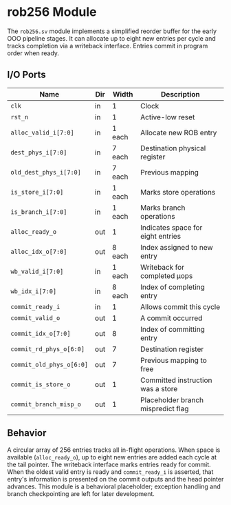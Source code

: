 # rob256 Module

The `rob256.sv` module implements a simplified reorder buffer for the early
OOO pipeline stages. It can allocate up to eight new entries per cycle and
tracks completion via a writeback interface. Entries commit in program order
when ready.

## I/O Ports

| Name | Dir | Width | Description |
|------|-----|-------|-------------|
| `clk` | in | 1 | Clock |
| `rst_n` | in | 1 | Active-low reset |
| `alloc_valid_i[7:0]` | in | 1 each | Allocate new ROB entry |
| `dest_phys_i[7:0]` | in | 7 each | Destination physical register |
| `old_dest_phys_i[7:0]` | in | 7 each | Previous mapping |
| `is_store_i[7:0]` | in | 1 each | Marks store operations |
| `is_branch_i[7:0]` | in | 1 each | Marks branch operations |
| `alloc_ready_o` | out | 1 | Indicates space for eight entries |
| `alloc_idx_o[7:0]` | out | 8 each | Index assigned to new entry |
| `wb_valid_i[7:0]` | in | 1 each | Writeback for completed µops |
| `wb_idx_i[7:0]` | in | 8 each | Index of completing entry |
| `commit_ready_i` | in | 1 | Allows commit this cycle |
| `commit_valid_o` | out | 1 | A commit occurred |
| `commit_idx_o[7:0]` | out | 8 | Index of committing entry |
| `commit_rd_phys_o[6:0]` | out | 7 | Destination register |
| `commit_old_phys_o[6:0]` | out | 7 | Previous mapping to free |
| `commit_is_store_o` | out | 1 | Committed instruction was a store |
| `commit_branch_misp_o` | out | 1 | Placeholder branch mispredict flag |

## Behavior

A circular array of 256 entries tracks all in-flight operations. When space is
available (`alloc_ready_o`), up to eight new entries are added each cycle at the
tail pointer. The writeback interface marks entries ready for commit. When the
oldest valid entry is ready and `commit_ready_i` is asserted, that entry's
information is presented on the commit outputs and the head pointer advances.
This module is a behavioral placeholder; exception handling and branch
checkpointing are left for later development.

